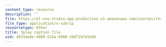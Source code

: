 ```yaml
---
content_type: resource
description: ''
file: https://ol-ocw-studio-app-production.s3.amazonaws.com/courses/res-6-012-introduction-to-probability-spring-2018/d933aede4989524a998819d71bfd1e94_MvGuBQZZuLM.vtt
file_type: application/x-subrip
resourcetype: Other
title: 3play caption file
uid: d933aede-4989-524a-9988-19d71bfd1e94
---
```

